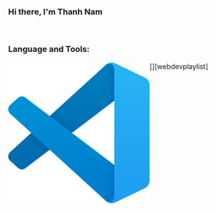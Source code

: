 
### Hi there, I'm Thanh Nam 

<br/>

### Language and Tools:

[<img align="left" alt ="Visual Studio Code" with="26px" src="https://raw.githubusercontent.com/github/explore/80688s429a7d4ef2fca1e82350fe8e3617d3494d/topics/visual-studio-code/visual-studio-code.png"/>][webdevplaylist]